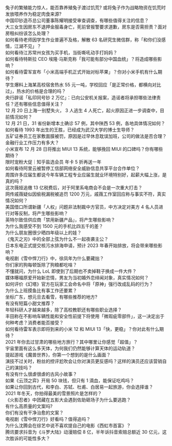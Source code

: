兔子的繁殖能力惊人，能否靠养殖兔子渡过饥荒? 或将兔子作为战略物资在饥荒时发放喂养作为稳定肉食来源?  
中国印钞造币总公司董事陈耀明接受审查调查，有哪些值得关注的信息？  
大三女生因房东不退押金服毒身亡，死前曾报警要求道歉，房东是否需担责？面对房租纠纷该怎么处理？  
如何看待老师因学生作业普遍不及格，解散 63 名研究生微信群，称「和你们没感情，江湖不见」？  
如何看待江苏常州女孩为买手机，当街嘶吼动手打妈妈？  
如何看待特斯拉 CEO 埃隆·马斯克称「我可能有部分中国血统」？将造成哪些影响？  
如何看待雷军宣布「小米高端手机正式开始对标苹果」？你对小米手机有什么期待？  
学生爆料上海某高校宿舍热水 55 元一吨，学校回应「是正常价格，都横向对比过」，热水的价格是合理的吗？  
央行辟谣「私印同号钞 2 万亿」：已向公安机关报案，造谣者将承担哪些法律责任？还有哪些信息值得关注？  
12 月 20 日上海一别墅失火， 3 人逃生 4 人死亡，起火原因正进一步调查中，目前情况如何？  
12 月 21 日，31 省份新增本土确诊 57 例，其中陕西 53 例，各地具体情况如何？  
如何看待 1993 年出生的王胜，已经成为武汉大学的博士生导师？  
五矿证券员工在家敷面膜被罚，原因是过早休息耽误加班，公司的做法是否合理？金融行业工作压力有多大？  
小米宣布 12 月 28 日将推出 MIUI 13 系统，能够挽回 MIUI 的口碑吗？你有哪些期待？  
限时宠粉大促｜知乎盐选会员 年卡 5 折再送一年  
如何看待阿里云被暂停工信部网络安全威胁信息共享平台合作单位？  
周围许多应届生都说今年车辆工程专业应届生就业环境特别好，起薪大幅上涨，是真的吗？  
这次薇娅追缴 13 亿税费后，对于阿里系电商会不会是一次重大打击？  
网传戚薇疑似因偷税漏税被追罚 1200 万元，戚薇工作室回应称与事实不符，真实情况如何？  
美国借口所谓新疆「人权」问题非法制裁中方官员，中方决定对美方 4 名人员进行对等反制，将产生哪些影响？  
英特尔致信供应商「禁用新疆产品」，将产生哪些影响？  
为什么我感受不到 1500 元的手机比四五千的差？  
为什么朋友圈很少晒四年级以上的娃？  
《鬼灭之刃》中的全部上弦为什么不一起夜袭主公？  
日本东电正式提交核污水排海申请，预计 2023 年春开始排放，将会带来哪些影响？  
电视剧《雪中悍刀行》中，徐凤年为什么要藏拙？  
你们家的狗每顿饭除了狗粮都吃啥？  
不懂就问，为什么 LoL 即使到了后期也不卖掉鞋子换成一件大件？  
媒体曝福原爱开始新恋情，男友为当初婚外恋绯闻对象，真实情况如何？  
如何评价《幻塔》官方在玩家工会命名中将「原神」强行改成乱码的行为？  
为什么上班摸鱼比有事工作还要累？  
坐标广东，想元旦去看雪，有哪些推荐的地方?  
有没有短篇小甜文推荐？  
年轻科研人才越来越多，除了高校教职还有哪些职业选择？  
丰田称在不影响车辆性能和安全性前提下将使用「微瑕疵零部件」，这一决定出于何种考虑？消费者能否接受？  
如何看待雷军表示即将到来的小米 12 和 MIUI 13「快，更稳」？你对此有什么期待？  
2021 年你去过甘肃的哪些地方旅行？其中哪里让你感觉「超值」？  
宇宙里面有这么多天体，为何我们仍然能够计算天体的运动轨道？  
提起游戏《魔兽世界》，你第一个想到的是什么画面？  
演技不过关时，粉丝的控评尬吹会让你对演员更反感吗？这样的演员还应该营销自己的演技吗？  
有没有什么很虐很虐的古风小故事？  
如果《云顶之弈》开局 50 块钱，但只有 1 滴血，能保证吃鸡吗？  
如果让你回到古代，和李白、苏轼、杜甫、白居易一起旅游，你会选择谁？  
2021 年冬天，你拍得最美的雪景照片是怎样的？  
《火影忍者》中团藏在五影大会遇到佐助砸场子为什么要逃跑？  
有什么高质量的文案吗?  
你们有没有干净治愈的文案？  
电视剧《雪中悍刀行》好看吗？值得追吗？  
为什么沈腾会在综艺中说不喜欢提自己的电影《西虹市首富》？  
腾讯要求抖音为《斗罗大陆》动漫赔偿 8 亿，半年诉抖音索赔总额近 30 亿元，这次胜诉的可能性多大？  
